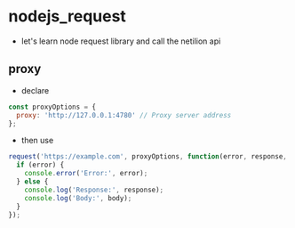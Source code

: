 # nodejs_request

- let's learn node request library and call the netilion api

## proxy

- declare
```js
const proxyOptions = {
  proxy: 'http://127.0.0.1:4780' // Proxy server address
};
```
- then use
```js
request('https://example.com', proxyOptions, function(error, response, body) {
  if (error) {
    console.error('Error:', error);
  } else {
    console.log('Response:', response);
    console.log('Body:', body);
  }
});
```